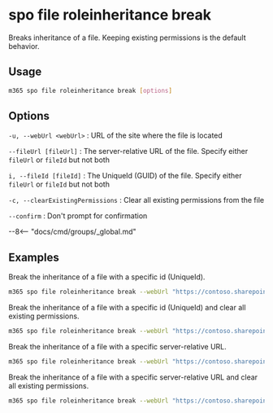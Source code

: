# spo file roleinheritance break

Breaks inheritance of a file. Keeping existing permissions is the default behavior.

## Usage

```sh
m365 spo file roleinheritance break [options]
```

## Options

`-u, --webUrl <webUrl>`
: URL of the site where the file is located

`--fileUrl [fileUrl]`
: The server-relative URL of the file. Specify either `fileUrl` or `fileId` but not both

`i, --fileId [fileId]`
: The UniqueId (GUID) of the file. Specify either `fileUrl` or `fileId` but not both

`-c, --clearExistingPermissions`
: Clear all existing permissions from the file

`--confirm`
: Don't prompt for confirmation

--8<-- "docs/cmd/groups/_global.md"

## Examples

Break the inheritance of a file with a specific id (UniqueId).

```sh
m365 spo file roleinheritance break --webUrl "https://contoso.sharepoint.com/sites/project-x" --fileId "b2307a39-e878-458b-bc90-03bc578531d6"
```

Break the inheritance of a file with a specific id (UniqueId) and clear all existing permissions.

```sh
m365 spo file roleinheritance break --webUrl "https://contoso.sharepoint.com/sites/project-x" --fileId "b2307a39-e878-458b-bc90-03bc578531d6" --clearExistingPermissions
```

Break the inheritance of a file with a specific server-relative URL.

```sh
m365 spo file roleinheritance break --webUrl "https://contoso.sharepoint.com/sites/project-x" --fileUrl "/sites/project-x/documents/Test1.docx"
```

Break the inheritance of a file with a specific server-relative URL and clear all existing permissions.

```sh
m365 spo file roleinheritance break --webUrl "https://contoso.sharepoint.com/sites/project-x" --fileUrl "/sites/project-x/documents/Test1.docx" --clearExistingPermissions
```

